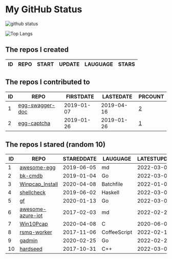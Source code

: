 # My GitHub Status

<img src="https://github-readme-stats-1.yihong0618.vercel.app/api?username=jc-lathander&show_icons=true&&&hide_title=true&count_private=true" alt="github status" />

![Top Langs](https://github-readme-stats-1.yihong0618.vercel.app/api/top-langs/?username=jc-lathander&layout=compact)

<!--START_SECTION:my_github-->
## The repos I created
| ID | REPO | START | UPDATE | LAUGUAGE | STARS |
|----|------|-------|--------|----------|-------|

## The repos I contributed to
| ID |                                REPO                                | FIRSTDATE  | LASTEDATE  |                                          PRCOUNT                                           |
|----|--------------------------------------------------------------------|------------|------------|--------------------------------------------------------------------------------------------|
|  1 | [egg-swagger-doc](https://github.com/Yanshijie-EL/egg-swagger-doc) | 2019-01-07 | 2019-04-16 | [2](https://github.com/Yanshijie-EL/egg-swagger-doc/pulls?q=is%3Apr+author%3Ajc-lathander) |
|  2 | [egg-captcha](https://github.com/Raoul1996/egg-captcha)            | 2019-01-26 | 2019-01-26 | [1](https://github.com/Raoul1996/egg-captcha/pulls?q=is%3Apr+author%3Ajc-lathander)        |

## The repos I stared (random 10)
| ID |                                  REPO                                   | STAREDDATE |   LAUGUAGE   | LATESTUPDATE |
|----|-------------------------------------------------------------------------|------------|--------------|--------------|
|  1 | [awesome-egg](https://github.com/eggjs/awesome-egg)                     | 2019-06-05 | md           | 2022-03-03   |
|  2 | [bk-cmdb](https://github.com/Tencent/bk-cmdb)                           | 2019-01-04 | Go           | 2022-03-03   |
|  3 | [Winpcap_Install](https://github.com/3gstudent/Winpcap_Install)         | 2020-04-08 | Batchfile    | 2022-01-04   |
|  4 | [shellcheck](https://github.com/koalaman/shellcheck)                    | 2019-06-02 | Haskell      | 2022-03-03   |
|  5 | [gf](https://github.com/gogf/gf)                                        | 2020-01-13 | Go           | 2022-03-04   |
|  6 | [awesome-azure-iot](https://github.com/formulahendry/awesome-azure-iot) | 2017-02-03 | md           | 2022-02-26   |
|  7 | [Win10Pcap](https://github.com/pmsjt/Win10Pcap)                         | 2020-04-08 | C            | 2020-06-04   |
|  8 | [rsmq-worker](https://github.com/mpneuried/rsmq-worker)                 | 2017-11-06 | CoffeeScript | 2022-02-12   |
|  9 | [gadmin](https://github.com/hailaz/gadmin)                              | 2020-02-25 | Go           | 2022-02-28   |
| 10 | [hardseed](https://github.com/yangyangwithgnu/hardseed)                 | 2017-10-31 | C++          | 2022-03-03   |

<!--END_SECTION:my_github-->
